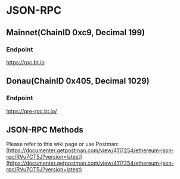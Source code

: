 # JSON-RPC

## Mainnet(ChainID 0xc9, Decimal 199)

### Endpoint

https://rpc.bt.io

## Donau(ChainID 0x405, Decimal 1029)

### Endpoint

https://pre-rpc.bt.io/

## JSON-RPC Methods

Please refer to this wiki page or use Postman: [https://documenter.getpostman.com/view/4117254/ethereum-json-rpc/RVu7CT5J?version=latest](https://documenter.getpostman.com/view/4117254/ethereum-json-rpc/RVu7CT5J?version=latest)